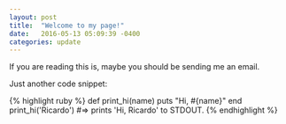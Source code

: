```yaml
---
layout: post
title:  "Welcome to my page!"
date:   2016-05-13 05:09:39 -0400
categories: update
---
```

If you are reading this is, maybe you should be sending me an email.

Just another code snippet:

{% highlight ruby %}
def print_hi(name)
  puts "Hi, #{name}"
end
print_hi('Ricardo')
#=> prints 'Hi, Ricardo' to STDOUT.
{% endhighlight %}

[//]: # (Check out the [Jekyll docs][jekyll-docs] for more info on how to get the most out of Jekyll. File all bugs/feature requests at [Jekyll’s GitHub repo][jekyll-gh]. If you have questions, you can ask them on [Jekyll Talk][jekyll-talk].)

[//]: # ([jekyll-docs]: http://jekyllrb.com/docs/home)
[//]: # ([jekyll-gh]:   https://github.com/jekyll/jekyll)
[//]: # ([jekyll-talk]: https://talk.jekyllrb.com/)
